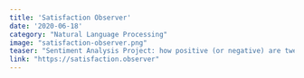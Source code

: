 ```yaml
---
title: 'Satisfaction Observer'
date: '2020-06-18'
category: "Natural Language Processing"
image: "satisfaction-observer.png"
teaser: "Sentiment Analysis Project: how positive (or negative) are tweets that people write about their head of government?"
link: "https://satisfaction.observer"
---
```

